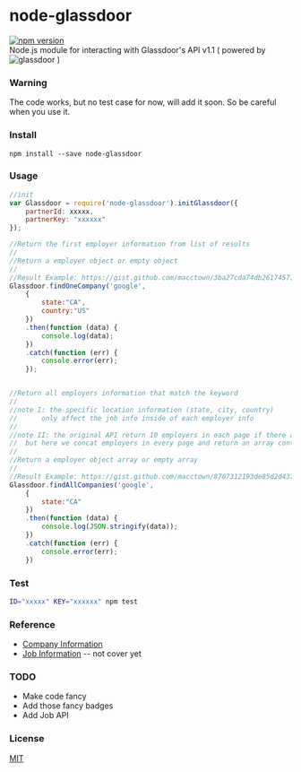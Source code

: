 # node-glassdoor
[![npm version](https://badge.fury.io/js/node-glassdoor.svg)](https://badge.fury.io/js/node-glassdoor)  
Node.js module for interacting with Glassdoor's API v1.1
 ( powered by ![glassdoor](https://www.glassdoor.com/static/img/api/glassdoor_logo_80.png) )

### Warning
The code works, but no test case for now, will add it soon. So be careful when you use it.

### Install
```
npm install --save node-glassdoor
```

### Usage
```javascript
//init
var Glassdoor = require('node-glassdoor').initGlassdoor({
    partnerId: xxxxx,
    partnerKey: "xxxxxx"
});

//Return the first employer information from list of results
//
//Return a employer object or empty object
//
//Result Example: https://gist.github.com/macctown/3ba27cda74db26174571fb092eeedc3e
Glassdoor.findOneCompany('google', 
	{
		state:"CA", 
		country:"US"
	})
    .then(function (data) {
        console.log(data);
    })
    .catch(function (err) {
        console.error(err);
    });


//Return all employers information that match the keyword
//
//note I: the specific location information (state, city, country) 
//		only affect the job info inside of each employer info
//
//note II: the original API return 10 employers in each page if there are more than 10
//	but here we concat employers in every page and return an array contains all of results
//
//Return a employer object array or empty array
//
//Result Example: https://gist.github.com/macctown/8707312193de85d2d4373945cfc345c8
Glassdoor.findAllCompanies('google', 
	{
		state:"CA"
	})
    .then(function (data) {
        console.log(JSON.stringify(data));
    })
    .catch(function (err) {
        console.error(err);
    }) 
```

### Test

```bash
ID="xxxxx" KEY="xxxxxx" npm test
```

### Reference
- [Company Information](https://www.glassdoor.com/developer/companiesApiActions.htm)
- [Job Information](https://www.glassdoor.com/developer/jobsApiActions.htm) -- not cover yet

### TODO
- Make code fancy
- Add those fancy badges
- Add Job API

### License
[MIT](http://spdx.org/licenses/MIT)
